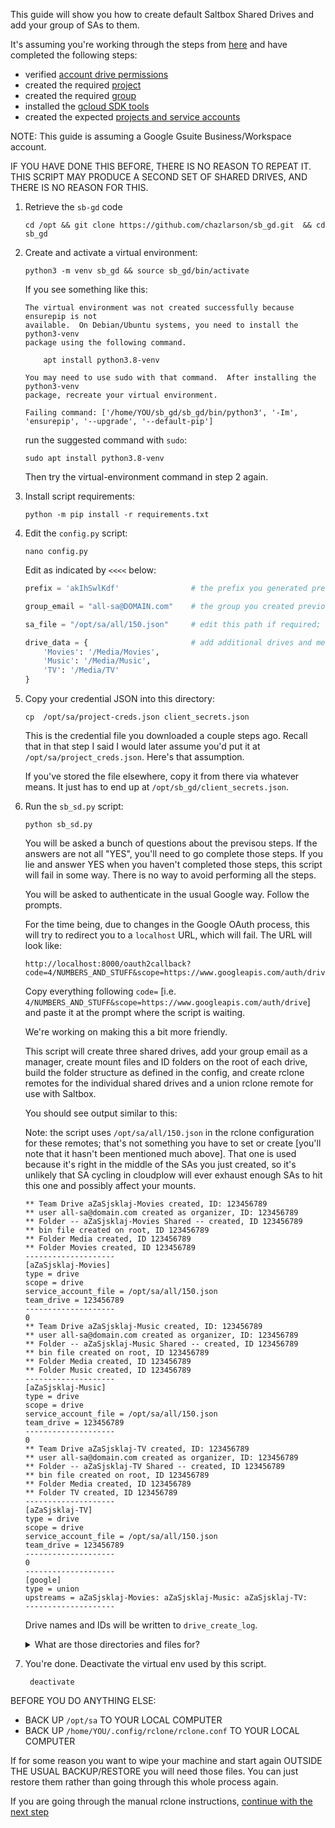 This guide will show you how to create default Saltbox Shared Drives and add your group of SAs to them.

It's assuming you're working through the steps from [here](rclone-manual.md) and have completed the following steps:

  - verified [account drive permissions](google-account-perms.md)
  - created the required [project](google-project-setup.md)
  - created the required [group](google-group-setup.md)
  - installed the [gcloud SDK tools](google-gcloud-tools-install.md)
  - created the expected [projects and service accounts](google-service-accounts.md)

NOTE: This guide is assuming a Google Gsuite Business/Workspace account.

IF YOU HAVE DONE THIS BEFORE, THERE IS NO REASON TO REPEAT IT.  THIS SCRIPT MAY PRODUCE A SECOND SET OF SHARED DRIVES, AND THERE IS NO REASON FOR THIS.

1. Retrieve the `sb-gd` code

    ```
    cd /opt && git clone https://github.com/chazlarson/sb_gd.git  && cd sb_gd
    ```

2. Create and activate a virtual environment:

    ```
    python3 -m venv sb_gd && source sb_gd/bin/activate
    ```

    If you see something like this:
    ```
    The virtual environment was not created successfully because ensurepip is not
    available.  On Debian/Ubuntu systems, you need to install the python3-venv
    package using the following command.

        apt install python3.8-venv

    You may need to use sudo with that command.  After installing the python3-venv
    package, recreate your virtual environment.

    Failing command: ['/home/YOU/sb_gd/sb_gd/bin/python3', '-Im', 'ensurepip', '--upgrade', '--default-pip']
    ```

    run the suggested command with `sudo`:
    ```
    sudo apt install python3.8-venv
    ```

    Then try the virtual-environment command in step 2 again.

3. Install script requirements:

    ```
    python -m pip install -r requirements.txt
    ```

4. Edit the `config.py` script:

    ```
    nano config.py
    ```

    Edit as indicated by `<<<<` below:

    ```python
    prefix = 'akIhSwlKdf'                # the prefix you generated previously

    group_email = "all-sa@DOMAIN.com"    # the group you created previously

    sa_file = "/opt/sa/all/150.json"     # edit this path if required; if you've followed all previous steps correctly it's not required

    drive_data = {                       # add additional drives and media paths here if needed.  Media paths should be unique per drive.
        'Movies': '/Media/Movies',
        'Music': '/Media/Music',
        'TV': '/Media/TV'
    }
    ```

5. Copy your credential JSON into this directory:

    ```
    cp  /opt/sa/project-creds.json client_secrets.json
    ```

    This is the credential file you downloaded a couple steps ago.  Recall that in that step I said I would later assume you'd put it at `/opt/sa/project_creds.json`.  Here's that assumption.
    
    If you've stored the file elsewhere, copy it from there via whatever means.  It just has to end up at `/opt/sb_gd/client_secrets.json`.


6. Run the `sb_sd.py` script:

    ```
    python sb_sd.py
    ```
    
    You will be asked a bunch of questions about the previsou steps.  If the answers are not all "YES", you'll need to go complete those steps.  If you lie and answer YES when you haven't completed those steps, this script will fail in some way.  There is no way to avoid performing all the steps.

    You will be asked to authenticate in the usual Google way.  Follow the prompts.

    For the time being, due to changes in the Google OAuth process, this will try to redirect you to a `localhost` URL, which will fail.  The URL will look like:
    
    ```
    http://localhost:8000/oauth2callback?code=4/NUMBERS_AND_STUFF&scope=https://www.googleapis.com/auth/drive
    ```

    Copy everything following `code=` [i.e. `4/NUMBERS_AND_STUFF&scope=https://www.googleapis.com/auth/drive`] and paste it at the prompt where the script is waiting.
    
    We're working on making this a bit more friendly.

    This script will create three shared drives, add your group email as a manager, create mount files and ID folders on the root of each drive, build the folder structure as defined in the config, and create rclone remotes for the individual shared drives and a union rclone remote for use with Saltbox.
    
    You should see output similar to this:
    
    Note: the script uses `/opt/sa/all/150.json` in the rclone configuration for these remotes; that's not something you have to set or create [you'll note that it hasn't been mentioned much above].  That one is used because it's right in the middle of the SAs you just created, so it's unlikely that SA cycling in cloudplow will ever exhaust enough SAs to hit this one and possibly affect your mounts.

    ```
    ** Team Drive aZaSjsklaj-Movies created, ID: 123456789
    ** user all-sa@domain.com created as organizer, ID: 123456789
    ** Folder -- aZaSjsklaj-Movies Shared -- created, ID 123456789
    ** bin file created on root, ID 123456789
    ** Folder Media created, ID 123456789
    ** Folder Movies created, ID 123456789
    --------------------
    [aZaSjsklaj-Movies]
    type = drive
    scope = drive
    service_account_file = /opt/sa/all/150.json
    team_drive = 123456789
    --------------------
    0
    ** Team Drive aZaSjsklaj-Music created, ID: 123456789
    ** user all-sa@domain.com created as organizer, ID: 123456789
    ** Folder -- aZaSjsklaj-Music Shared -- created, ID 123456789
    ** bin file created on root, ID 123456789
    ** Folder Media created, ID 123456789
    ** Folder Music created, ID 123456789
    --------------------
    [aZaSjsklaj-Music]
    type = drive
    scope = drive
    service_account_file = /opt/sa/all/150.json
    team_drive = 123456789
    --------------------
    0
    ** Team Drive aZaSjsklaj-TV created, ID: 123456789
    ** user all-sa@domain.com created as organizer, ID: 123456789
    ** Folder -- aZaSjsklaj-TV Shared -- created, ID 123456789
    ** bin file created on root, ID 123456789
    ** Folder Media created, ID 123456789
    ** Folder TV created, ID 123456789
    --------------------
    [aZaSjsklaj-TV]
    type = drive
    scope = drive
    service_account_file = /opt/sa/all/150.json
    team_drive = 123456789
    --------------------
    0
    --------------------
    [google]
    type = union
    upstreams = aZaSjsklaj-Movies: aZaSjsklaj-Music: aZaSjsklaj-TV:
    --------------------
    ```

    Drive names and IDs will be written to `drive_create_log`.

    <details>
    <summary>What are those directories and files for?</summary>
    <br />

    This script creates an empty directory and a zero-byte file on the root of each shared drive.

    The file will be useful later on when you need "is this disk mounted?" flags for things like `plex_autoscan` or `autoscan`.

    The directory is a belt-and-suspenders convenience you can use to see if your union remote and/or mergerfs config is including everything it should.  We create both a file and a dir so you will get this information whether you use `rclone ls REMOTE` or `rclone lsd REMOTE` or whatever other means:

    ```
     $ rclone lsd google:
          -1 2021-11-21 17:09:13        -1 -- aZaSjsklaj-Movies Shared --
          -1 2021-11-21 17:11:50        -1 -- aZaSjsklaj-Music Shared --
          -1 2021-11-21 17:12:09        -1 -- aZaSjsklaj-TV Shared --
          -3 2021-11-21 17:12:11        -1 Media

     $ rclone ls google:
            0 azasjsklaj-movies_mounted.bin
            0 azasjsklaj-tv_mounted.bin
            0 azasjsklaj-music_mounted.bin
    ```
    </details>

7. You're done.  Deactivate the virtual env used by this script.

    ```
     deactivate
    ```

BEFORE YOU DO ANYTHING ELSE:

  - BACK UP `/opt/sa` TO YOUR LOCAL COMPUTER
  - BACK UP `/home/YOU/.config/rclone/rclone.conf` TO YOUR LOCAL COMPUTER

If for some reason you want to wipe your machine and start again OUTSIDE THE USUAL BACKUP/RESTORE you will need those files. You can just restore them rather than going through this whole process again.

If you are going through the manual rclone instructions, [continue with the next step](../rclone-manual#new-rclone-setup)
